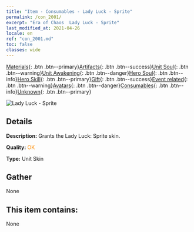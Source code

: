 ```yaml
---
title: "Item - Consumables - Lady Luck - Sprite"
permalink: /con_2001/
excerpt: "Era of Chaos  Lady Luck - Sprite"
last_modified_at: 2021-04-26
locale: en
ref: "con_2001.md"
toc: false
classes: wide
---
```

 [Materials](/Items/){: .btn .btn--primary}[Artifacts](/Items/Artifacts/){: .btn .btn--success}[Unit Soul](/Items/UnitSoul/){: .btn .btn--warning}[Unit Awakening](/Items/UnitAwakening/){: .btn .btn--danger}[Hero Soul](/Items/HeroSoul/){: .btn .btn--info}[Hero Skill](/Items/HeroSkill/){: .btn .btn--primary}[Gift](/Items/Gift/){: .btn .btn--success}[Event related](/Items/Events/){: .btn .btn--warning}[Avatars](/Items/Avatars/){: .btn .btn--danger}[Consumables](/Items/Consumables/){: .btn .btn--info}[Unknown](/Items/Unknown/){: .btn .btn--primary}

 ![Lady Luck - Sprite](/images/u/ti_mofaxianlingpifu2.jpg)

## Details
 **Description:** Grants the Lady Luck: Sprite skin.

 **Quality:** <span style="color: #FF8C00">OK</span>

 **Type:** Unit Skin

## Gather

  None

## This item contains:

  None

